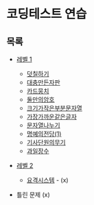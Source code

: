 # 코딩테스트 연습

## 목록

* [레벨 1](/level1)
  * [덧칠하기](/level1/덧칠하기.md)
  * [대충만든자판](/level1/대충만든자판.md)
  * [카드뭉치](/level1/카드뭉치.md)
  * [둘만의암호](/level1/둘만의암호.md)
  * [크기가작은부분문자열](/level1/크기가작은부분문자열.md)
  * [가장가까운같은글자](/level1/가장가까운같은글자.md)
  * [문자열나누기](/level1/문자열나누기.md)
  * [명예의전당(1)](/level1/명예의전당(1).md)
  * [기사단원의무기](/level1/기사단원의무기.md)
  * [과일장수](/level1/과일장수.md)

* [레벨 2](/level2)
  * [요격시스템](/level1/요격시스템.md) - (x)
 
- 틀린 문제 (x)
